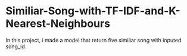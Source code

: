 # Similiar-Song-with-TF-IDF-and-K-Nearest-Neighbours
In this project, i made a model that return five similiar song with inputed song_id.
